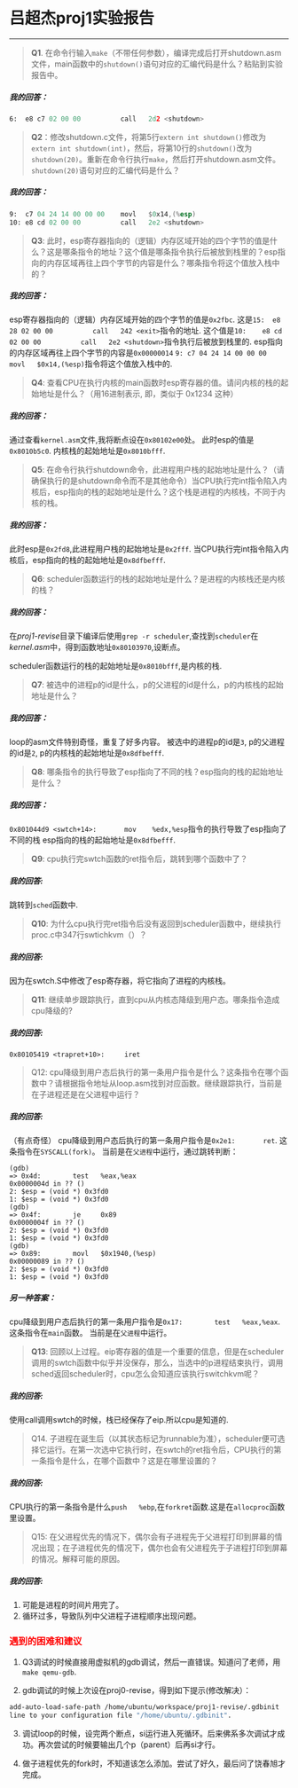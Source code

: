 # 吕超杰proj1实验报告

---
> **Q1**. 在命令行输入`make`（不带任何参数），编译完成后打开shutdown.asm文件，main函数中的`shutdown()`语句对应的汇编代码是什么？粘贴到实验报告中。

##### 我的回答：

```asm
6:	e8 c7 02 00 00       	call   2d2 <shutdown>
```


> **Q2**：修改shutdown.c文件，将第5行`extern int shutdown()`修改为`extern int shutdown(int)`，然后，将第10行的`shutdown()`改为`shutdown(20)`。重新在命令行执行`make`，然后打开shutdown.asm文件。`shutdown(20)`语句对应的汇编代码是什么？

##### 我的回答：

```asm
9:	c7 04 24 14 00 00 00 	movl   $0x14,(%esp)
10:	e8 cd 02 00 00       	call   2e2 <shutdown>
```

> **Q3**: 此时，esp寄存器指向的（逻辑）内存区域开始的四个字节的值是什么？这是哪条指令的地址？这个值是哪条指令执行后被放到栈里的？esp指向的内存区域再往上四个字节的内容是什么？哪条指令将这个值放入栈中的？

##### 我的回答：

esp寄存器指向的（逻辑）内存区域开始的四个字节的值是`0x2fbc`.
这是`15:	e8 28 02 00 00       	call   242 <exit>`指令的地址.
这个值是`10:	e8 cd 02 00 00       	call   2e2 <shutdown>`指令执行后被放到栈里的.
esp指向的内存区域再往上四个字节的内容是`0x00000014`
`9:	c7 04 24 14 00 00 00 	movl   $0x14,(%esp)`指令将这个值放入栈中的.

> **Q4**: 查看CPU在执行内核的main函数时esp寄存器的值。请问内核的栈的起始地址是什么？（用16进制表示, 即，类似于 0x1234 这种）

##### 我的回答：

通过查看`kernel.asm`文件,我将断点设在`0x80102e00`处。
此时esp的值是`0x8010b5c0`.
内核栈的起始地址是`0x8010bfff`.

> **Q5**: 在命令行执行shutdown命令，此进程用户栈的起始地址是什么？（请确保执行的是shutdown命令而不是其他命令）当CPU执行完int指令陷入内核后，esp指向的栈的起始地址是什么？这个栈是进程的内核栈，不同于内核的栈。

##### 我的回答：

此时esp是`0x2fd8`,此进程用户栈的起始地址是`0x2fff`.
当CPU执行完int指令陷入内核后，esp指向的栈的起始地址是`0x8dfbefff`.

> **Q6**: scheduler函数运行的栈的起始地址是什么？是进程的内核栈还是内核的栈？

##### 我的回答：

在*proj1-revise*目录下编译后使用`grep -r scheduler`,查找到`scheduler`在*kernel.asm*中，得到函数地址`0x80103970`,设断点。

scheduler函数运行的栈的起始地址是`0x8010bfff`,是内核的栈.

>**Q7**: 被选中的进程p的id是什么，p的父进程的id是什么，p的内核栈的起始地址是什么？

##### 我的回答：

loop的asm文件特别奇怪，重复了好多内容。
被选中的进程p的id是`3`,
p的父进程的id是`2`,
p的内核栈的起始地址是`0x8dfbefff`.

>**Q8**: 哪条指令的执行导致了esp指向了不同的栈？esp指向的栈的起始地址是什么？

##### 我的回答：

`0x801044d9 <swtch+14>:       mov    %edx,%esp`指令的执行导致了esp指向了不同的栈
esp指向的栈的起始地址是`0x8dfbefff`.

> **Q9**: cpu执行完swtch函数的ret指令后，跳转到哪个函数中了？

##### 我的回答:

跳转到`sched`函数中.

> **Q10**: 为什么cpu执行完ret指令后没有返回到scheduler函数中，继续执行proc.c中347行swtichkvm（）？

##### 我的回答:

因为在swtch.S中修改了esp寄存器，将它指向了进程的内核栈。

> **Q11**: 继续单步跟踪执行，直到cpu从内核态降级到用户态。哪条指令造成cpu降级的? 

##### 我的回答:

`0x80105419 <trapret+10>:     iret`

>Q12: cpu降级到用户态后执行的第一条用户指令是什么？这条指令在哪个函数中？请根据指令地址从loop.asm找到对应函数。继续跟踪执行，当前是在子进程还是在父进程中运行？

##### 我的回答:

（有点奇怪）
cpu降级到用户态后执行的第一条用户指令是`0x2e1:       ret`.
这条指令在`SYSCALL(fork)`。
当前是在`父进程`中运行，通过跳转判断：

```
(gdb) 
=> 0x4d:        test   %eax,%eax
0x0000004d in ?? ()
2: $esp = (void *) 0x3fd0
1: $esp = (void *) 0x3fd0
(gdb) 
=> 0x4f:        je     0x89
0x0000004f in ?? ()
2: $esp = (void *) 0x3fd0
1: $esp = (void *) 0x3fd0
(gdb) 
=> 0x89:        movl   $0x1940,(%esp)
0x00000089 in ?? ()
2: $esp = (void *) 0x3fd0
1: $esp = (void *) 0x3fd0
```

##### 另一种答案：

cpu降级到用户态后执行的第一条用户指令是`0x17:        test   %eax,%eax`.
这条指令在`main`函数。
当前是在`父进程`中运行。

> **Q13**: 回顾以上过程。eip寄存器的值是一个重要的信息，但是在scheduler调用的swtch函数中似乎并没保存，那么，当选中的p进程结束执行，调用sched返回scheduler时，cpu怎么会知道应该执行switchkvm呢？

##### 我的回答:

使用call调用swtch的时候，栈已经保存了eip.所以cpu是知道的.

>Q14. 子进程在诞生后（以其状态标记为runnable为准），scheduler便可选择它运行。在第一次选中它执行时，在swtch的ret指令后，CPU执行的第一条指令是什么，在哪个函数中？这是在哪里设置的？

##### 我的回答:

CPU执行的第一条指令是什么`push   %ebp`,在`forkret`函数.这是在`allocproc`函数里设置。

>Q15: 在父进程优先的情况下，偶尔会有子进程先于父进程打印到屏幕的情况出现；在子进程优先的情况下，偶尔也会有父进程先于子进程打印到屏幕的情况。解释可能的原因。

##### 我的回答:

1. 可能是进程的时间片用完了。
2. 循环过多，导致队列中父进程子进程顺序出现问题。

###  <span style="color:red">遇到的困难和建议 </span>

1. Q3调试的时候直接用虚拟机的gdb调试，然后一直错误。知道问了老师，用`make qemu-gdb`.

2. gdb调试的时候上次设在proj0-revise，得到如下提示(修改解决）：

```bash
add-auto-load-safe-path /home/ubuntu/workspace/proj1-revise/.gdbinit
line to your configuration file "/home/ubuntu/.gdbinit".
```

3. 调试loop的时候，设完两个断点，si运行进入死循环。后来佛系多次调试才成功。再次尝试的时候要输出几个p（parent）后再si才行。

4. 做子进程优先的fork时，不知道该怎么添加。尝试了好久，最后问了饶春旭才完成。
